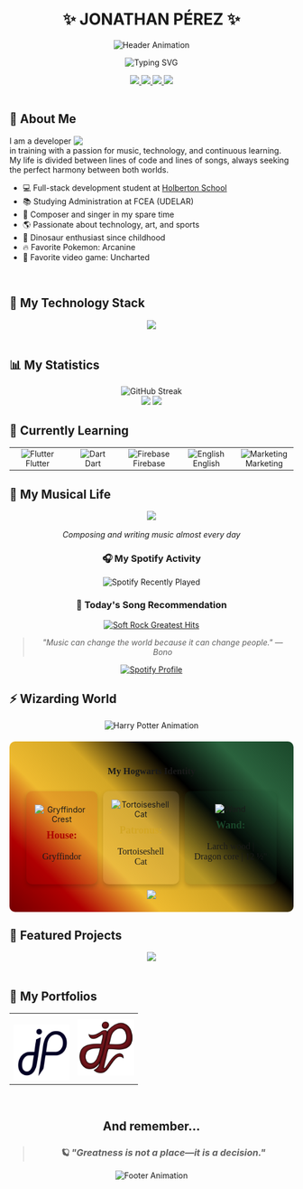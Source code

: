 <div align="center">
  
  # ✨ JONATHAN PÉREZ ✨
  
  ![Header Animation](https://capsule-render.vercel.app/api?type=waving&color=gradient&height=300&section=header&text=Hi,%20I'm%20Jona&fontSize=90&animation=fadeIn)

  <p>
    <img src="https://readme-typing-svg.herokuapp.com?font=Fira+Code&pause=1000&color=6E56CF&center=true&vCenter=true&random=false&width=435&lines=🎤+Singer-Songwriter;💻+Developer+in+Progress;☀️+Dreamer+from+Uruguay;💙❤️+Visça+Barça" alt="Typing SVG" />
  </p>
  
  <a href="mailto:jonaperez038@gmail.com">
    <img src="https://img.shields.io/badge/Gmail-D14836?style=for-the-badge&logo=gmail&logoColor=white"/>
  </a>
  <a href="https://www.linkedin.com/in/jonathan-perez-31a5a5165/">
    <img src="https://img.shields.io/badge/LinkedIn-0077B5?style=for-the-badge&logo=linkedin&logoColor=white"/>
  </a>
  <a href="https://x.com/Jonatha88199578">
    <img src="https://img.shields.io/badge/X-000000?style=for-the-badge&logo=twitter&logoColor=white"/>
  </a>
  <a href="https://www.instagram.com/jonathan_perez018/">
    <img src="https://img.shields.io/badge/Instagram-E4405F?style=for-the-badge&logo=instagram&logoColor=white"/>
  </a>
  
</div>

<br>

## 🌟 About Me

<img align="right" width="390" src="https://media.giphy.com/media/qgQUggAC3Pfv687qPC/giphy.gif">

I am a developer in training with a passion for music, technology, and continuous learning. My life is divided between lines of code and lines of songs, always seeking the perfect harmony between both worlds.

- 💻 Full-stack development student at [Holberton School](https://www.holbertonschool.com/)
- 📚 Studying Administration at FCEA (UDELAR)
- 🎵 Composer and singer in my spare time
- 🌎 Passionate about technology, art, and sports
- 🦖 Dinosaur enthusiast since childhood
- 🔥 Favorite Pokemon: Arcanine
- 🧭 Favorite video game: Uncharted

<br clear="right"/>

## 🚀 My Technology Stack

<div align="center">
  <img src="https://skillicons.dev/icons?i=html,css,js,tailwind,react,flutter,firebase,c,python,mysql,dart&theme=dark" />
</div>

<br>

## 📊 My Statistics

<div align="center">
  <img src="https://github-readme-streak-stats.herokuapp.com/?user=Jonatha32&theme=tokyonight" alt="GitHub Streak" />
</div>

<div align="center">
  <img src="https://github-readme-stats.vercel.app/api?username=Jonatha32&show_icons=true&theme=tokyonight" />
  <img src="https://github-readme-stats.vercel.app/api/top-langs/?username=Jonatha32&layout=compact&theme=tokyonight" />
</div>

## 🧠 Currently Learning

<div align="center">
  <table>
    <tr>
      <td align="center" width="96">
        <img src="https://skillicons.dev/icons?i=flutter" width="48" height="48" alt="Flutter" />
        <br>Flutter
      </td>
      <td align="center" width="96">
        <img src="https://skillicons.dev/icons?i=dart" width="48" height="48" alt="Dart" />
        <br>Dart
      </td>
      <td align="center" width="96">
        <img src="https://skillicons.dev/icons?i=firebase" width="48" height="48" alt="Firebase" />
        <br>Firebase
      </td>
      <td align="center" width="96">
        <img src="https://cdn-icons-png.flaticon.com/512/197/197374.png" width="48" height="48" alt="English" />
        <br>English
      </td>
      <td align="center" width="96">
        <img src="https://cdn-icons-png.flaticon.com/512/2504/2504925.png" width="48" height="48" alt="Marketing" />
        <br>Marketing
      </td>
    </tr>
  </table>
</div>

## 🎵 My Musical Life

<div align="center">
  <img src="https://media.giphy.com/media/tqfS3mgQU28ko/giphy.gif" width="400">
  <p><i>Composing and writing music almost every day</i></p>
  
  ### 🎧 My Spotify Activity
  
  ![Spotify Recently Played](https://spotify-recently-played-readme.vercel.app/api?user=31r6ak4edu5t2yrzj7wtzaifvcdm&count=3)

  ### 🎵 Today's Song Recommendation
  
  <a href="https://open.spotify.com/playlist/6oghIlByD49KFGNmNU8GSH?si=745680f8553d4821">
    <img src="https://img.shields.io/badge/Soft-Rock%20Greatest%20Hits-1DB954?style=for-the-badge&logo=spotify&logoColor=white" alt="Soft Rock Greatest Hits"/>
  </a>
  
  > *"Music can change the world because it can change people." — Bono*
  
  <a href="https://open.spotify.com/user/31r6ak4edu5t2yrzj7wtzaifvcdm">
    <img src="https://img.shields.io/badge/Spotify-1ED760?&style=for-the-badge&logo=spotify&logoColor=white" alt="Spotify Profile"/>
  </a>
</div>

## ⚡ Wizarding World

<div align="center">
  <img src="https://media.giphy.com/media/eax0rh3OERAYg/giphy.gif" width="300" alt="Harry Potter Animation">
  
  <div style="background: linear-gradient(45deg, #740001, #ae0001, #eeba30, #d3a625, #000000, #2a623d, #1a472a); padding: 20px; border-radius: 10px; margin: 20px 0;">
    <h3 style="font-family: 'Lumos', fantasy; margin-bottom: 15px;">My Hogwarts Identity</h3>
    
  <table style="margin: 0 auto; border-collapse: separate; border-spacing: 10px;">
  <tr>
  <td align="center" style="background: rgba(174, 0, 1, 0.15); border-radius: 10px; padding: 15px; box-shadow: 0 4px 8px rgba(0,0,0,0.2);">
  <img src="https://www.pngarts.com/files/11/Harry-Potter-Gryffindor-Logo-PNG-Photo.png" width="80" alt="Gryffindor Crest">
  <p style="font-family: 'Lumos', fantasy; font-size: 18px; margin-top: 10px; color: #ae0001;"><b>House:</b></p>
  <p style="font-family: 'Lumos', fantasy; font-size: 16px;">Gryffindor</p>
  </td>
  <td align="center" style="background: rgba(210, 180, 140, 0.15); border-radius: 10px; padding: 15px; box-shadow: 0 4px 8px rgba(0,0,0,0.2);">
  <img src="https://contentful.harrypotter.com/usf1vwtuqyxm/13hGkrU9AiSvYRZ08JQYix/2568a72b432f957965609f8f5be68bdf/rounded-1401519538-TortoiseshellCat.png?q=75&fm=webp&w=310&fit=fill" width="100" alt="Tortoiseshell Cat">
  <p style="font-family: 'Lumos', fantasy; font-size: 18px; margin-top: 10px; color: #d3a625;"><b>Patronus:</b></p>
  <p style="font-family: 'Lumos', fantasy; font-size: 16px;">Tortoiseshell Cat</p>
  </td>
  <td align="center" style="background: rgba(26, 71, 42, 0.15); border-radius: 10px; padding: 15px; box-shadow: 0 4px 8px rgba(0,0,0,0.2);">
  <img src="https://contentful.harrypotter.com/usf1vwtuqyxm/2rrKabjZJG6pIMTxHloE0F/f8939adb9fd9a33b6a1dd9220f0fa689/wand-yellow-average-rope_handle.png" width="100" alt="Wand">
  <p style="font-family: 'Lumos', fantasy; font-size: 18px; margin-top: 10px; color: #1a472a;"><b>Wand:</b></p>
  <p style="font-family: 'Lumos', fantasy; font-size: 16px;">Larch wood | Dragon core | 12 ½"</p>
  </td>
  </tr>
</table>
    
<a href="https://www.harrypotter.com/profile/19db9229-4936-48d4-82d0-119d781dd210" target="_blank">
  <img src="https://img.shields.io/badge/Visit_My_Wizarding_Profile-740001?style=for-the-badge&logo=data:image/png;base64,iVBORw0KGgoAAAANSUhEUgAAABAAAAAQCAYAAAAf8/9hAAAACXBIWXMAAAsTAAALEwEAmpwYAAABFUlEQVR4nGNgGPKAmZubW4KHh+cADw/PfwY8gJeXdwIvL+9/XPL8QMX/+fn5/+MTFxAQ+A9UfACnZqBkAVDxeaAh/4WFhf8LCQn9FxQU/A+kQWIgOQYhIaH/wPAowKpZWFj4AEjxeZAhQM3/YRikGKQYZBNIHGQzVgtAJKhhcBqkGcQG0TA+TB6kFsUQmCCyRhAbRQyXC0DhDQtzGMYrDjMExYvIAF0TzCCYC9ANQXYJhgEwzSAapghmO4ZX0AMLZBgyH2YbWHFAQEABzBZkA5HFwV5A9zoowEBBAzMMZMh/tMDEHpCgaAOxQWHwH2QbRkCCFMACExgGBTBDQQEJUwxig9ggcVCgDXoAAFW4oLBoLIVAAAAAAElFTkSuQmCC"/>
    </a>
  </div>
</div>

## 📌 Featured Projects

<div align="center">
  <a href="https://github.com/Jonatha32/proyecto1">
    <img src="https://github-readme-stats.vercel.app/api/pin/?username=Jonatha32&repo=Jonatha32&theme=tokyonight" />
  </a>
  <!-- Puedes agregar más proyectos aquí cuando los tengas -->
</div>

<br>

## 🌟 My Portfolios

<div align="center">
  <table>
    <tr>
      <td align="center">        
        <br>
        <a href="https://jonatha32.github.io/portfolio-react/" target="blank">
          <img src="https://github.com/Jonatha32/portfolio-react/blob/main/public/Logotech.png?raw=true" width="100" height="100" alt="Professional Portfolio" target="_blank"/>
        </a>
      </td>
      <td align="center">
        <a href="https://jonatha32.github.io/Music-page/" target="blank">
          <img src="https://github.com/Jonatha32/portfolio-react/blob/main/public/WhatsApp%20Image%202025-05-26%20at%2011.47.13_99a7a20b-Photoroom.png?raw=true" width="100" height="100" alt="Professional Portfolio" target="_blank"/>
        </a>
      </td>
    </tr>
  </table>  

<br>

<div align="center">
  
  ## And remember...
  
  > ### *🪐 "Greatness is not a place—it is a decision."*
  
  ![Footer Animation](https://capsule-render.vercel.app/api?type=waving&color=gradient&height=100&section=footer)
</div>
